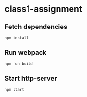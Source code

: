 # class1-assignment

## Fetch dependencies
```
npm install
```

## Run webpack
```
npm run build
```

## Start http-server
```
npm start
```

